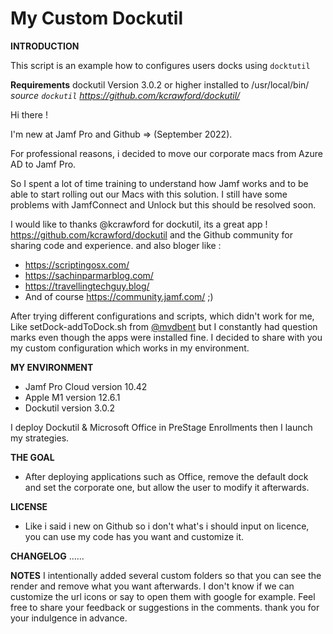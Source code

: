 # My Custom Dockutil

**INTRODUCTION**

This script is an example how to configures users docks using `docktutil`

**Requirements**
dockutil Version 3.0.2 or higher installed to /usr/local/bin/
_source `dockutil` https://github.com/kcrawford/dockutil/_

Hi there !

I'm new at Jamf Pro and Github => (September 2022).

For professional reasons, i decided to move our corporate macs from Azure AD to Jamf Pro.

So I spent a lot of time training to understand how Jamf works and to be able to start rolling out our Macs with this solution.
I still have some problems with JamfConnect and Unlock but this should be resolved soon.

I would like to thanks @kcrawford for dockutil, its a great app ! https://github.com/kcrawford/dockutil and the Github community for sharing code and experience. and also bloger like : 

 - https://scriptingosx.com/
 - https://sachinparmarblog.com/
 - https://travellingtechguy.blog/ 
 - And of course https://community.jamf.com/ ;) 

After trying different configurations and scripts, which didn't work for me, Like setDock-addToDock.sh from [@mvdbent](https://github.com/mvdbent) but I constantly had question marks even though the apps were installed fine.  I decided to share with you my custom configuration which works in my environment.


**MY ENVIRONMENT**

 - Jamf Pro Cloud version 10.42
 - Apple M1 version 12.6.1
 - Dockutil version 3.0.2

I deploy Dockutil & Microsoft Office in PreStage Enrollments then I launch my strategies.

**THE GOAL**

- After deploying applications such as Office, remove the default dock and set the corporate one, but allow the user to modify it afterwards.

**LICENSE**

 - Like i said i new on Github so i don't what's i should input on licence, you can use my code has you want and customize it. 

**CHANGELOG**
......

**NOTES**
I intentionally added several custom folders so that you can see the render and remove what you want afterwards.
I don't know if we can customize the url icons or say to open them with google for example.
Feel free to share your feedback or suggestions in the comments.
thank you for your indulgence in advance.


